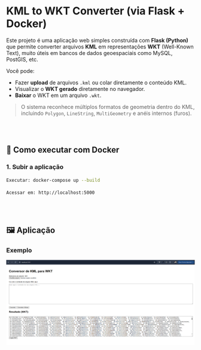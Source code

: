 # KML to WKT Converter (via Flask + Docker)

Este projeto é uma aplicação web simples construída com **Flask (Python)** que permite converter arquivos **KML** em representações **WKT** (Well-Known Text), muito úteis em bancos de dados geoespaciais como MySQL, PostGIS, etc.

Você pode:
- Fazer **upload** de arquivos `.kml` ou colar diretamente o conteúdo KML.
- Visualizar o **WKT gerado** diretamente no navegador.
- **Baixar** o WKT em um arquivo `.wkt`.

> O sistema reconhece múltiplos formatos de geometria dentro do KML, incluindo `Polygon`, `LineString`, `MultiGeometry` e anéis internos (furos).


<br/><br/>
## 🐳 Como executar com Docker

### 1. Subir a aplicação

```bash
Executar: docker-compose up --build

Acessar em: http://localhost:5000
```

<br/><br/>
## 🖼️ Aplicação

### Exemplo

![Descrição da imagem](kml-to-mkt.png)